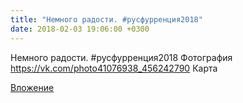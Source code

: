```yaml
---
title: "Немного радости. #русфурренция2018"
date: 2018-02-03 19:06:00 +0300
---
```


Немного радости. #русфурренция2018
Фотография
https://vk.com/photo41076938_456242790
Карта

[Вложение](https://vk.com/photo41076938_456242790)
